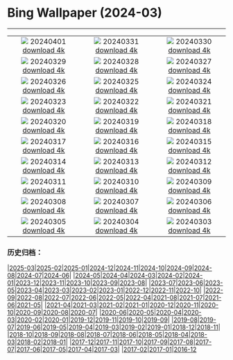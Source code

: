 # Bing Wallpaper (2024-03)
**************
| | | |
|:-:|:-:|:-:|
| ![](https://www.bing.com/th?id=OHR.HungarianEggs_EN-CA7704543588_1920x1080.jpg) 20240401 [download 4k](https://www.bing.com/th?id=OHR.HungarianEggs_EN-CA7704543588_UHD.jpg) | ![](https://www.bing.com/th?id=OHR.SleepySloth_EN-CA8767906433_1920x1080.jpg) 20240331 [download 4k](https://www.bing.com/th?id=OHR.SleepySloth_EN-CA8767906433_UHD.jpg) | ![](https://www.bing.com/th?id=OHR.SouthStackLight_EN-CA7056549595_1920x1080.jpg) 20240330 [download 4k](https://www.bing.com/th?id=OHR.SouthStackLight_EN-CA7056549595_UHD.jpg) |
| ![](https://www.bing.com/th?id=OHR.ShanghaiBlossoms_EN-CA6737374745_1920x1080.jpg) 20240329 [download 4k](https://www.bing.com/th?id=OHR.ShanghaiBlossoms_EN-CA6737374745_UHD.jpg) | ![](https://www.bing.com/th?id=OHR.TeatroColon_EN-CA3441577861_1920x1080.jpg) 20240328 [download 4k](https://www.bing.com/th?id=OHR.TeatroColon_EN-CA3441577861_UHD.jpg) | ![](https://www.bing.com/th?id=OHR.HangRaiVietnam_EN-CA5331953765_1920x1080.jpg) 20240327 [download 4k](https://www.bing.com/th?id=OHR.HangRaiVietnam_EN-CA5331953765_UHD.jpg) |
| ![](https://www.bing.com/th?id=OHR.ColorfulHoli_EN-CA4586969756_1920x1080.jpg) 20240326 [download 4k](https://www.bing.com/th?id=OHR.ColorfulHoli_EN-CA4586969756_UHD.jpg) | ![](https://www.bing.com/th?id=OHR.WhiteEyes_EN-CA4348567130_1920x1080.jpg) 20240325 [download 4k](https://www.bing.com/th?id=OHR.WhiteEyes_EN-CA4348567130_UHD.jpg) | ![](https://www.bing.com/th?id=OHR.AmazonClouds_EN-CA3850474208_1920x1080.jpg) 20240324 [download 4k](https://www.bing.com/th?id=OHR.AmazonClouds_EN-CA3850474208_UHD.jpg) |
| ![](https://www.bing.com/th?id=OHR.WaikatoWater_EN-CA3565028886_1920x1080.jpg) 20240323 [download 4k](https://www.bing.com/th?id=OHR.WaikatoWater_EN-CA3565028886_UHD.jpg) | ![](https://www.bing.com/th?id=OHR.BwindiNationalForest_EN-CA3766951907_1920x1080.jpg) 20240322 [download 4k](https://www.bing.com/th?id=OHR.BwindiNationalForest_EN-CA3766951907_UHD.jpg) | ![](https://www.bing.com/th?id=OHR.SpringCaveDale_EN-CA2754665353_1920x1080.jpg) 20240321 [download 4k](https://www.bing.com/th?id=OHR.SpringCaveDale_EN-CA2754665353_UHD.jpg) |
| ![](https://www.bing.com/th?id=OHR.SpringFrog_EN-CA2338821027_1920x1080.jpg) 20240320 [download 4k](https://www.bing.com/th?id=OHR.SpringFrog_EN-CA2338821027_UHD.jpg) | ![](https://www.bing.com/th?id=OHR.ElephantRock_EN-CA1969254350_1920x1080.jpg) 20240319 [download 4k](https://www.bing.com/th?id=OHR.ElephantRock_EN-CA1969254350_UHD.jpg) | ![](https://www.bing.com/th?id=OHR.StFiniansBay_EN-CA8128380530_1920x1080.jpg) 20240318 [download 4k](https://www.bing.com/th?id=OHR.StFiniansBay_EN-CA8128380530_UHD.jpg) |
| ![](https://www.bing.com/th?id=OHR.BambooPanda_EN-CA7469688452_1920x1080.jpg) 20240317 [download 4k](https://www.bing.com/th?id=OHR.BambooPanda_EN-CA7469688452_UHD.jpg) | ![](https://www.bing.com/th?id=OHR.TulipAbbotsford_EN-CA8463194179_1920x1080.jpg) 20240316 [download 4k](https://www.bing.com/th?id=OHR.TulipAbbotsford_EN-CA8463194179_UHD.jpg) | ![](https://www.bing.com/th?id=OHR.AyutthayaTree_EN-CA7341157054_1920x1080.jpg) 20240315 [download 4k](https://www.bing.com/th?id=OHR.AyutthayaTree_EN-CA7341157054_UHD.jpg) |
| ![](https://www.bing.com/th?id=OHR.MagadiFlamingos_EN-CA6539676228_1920x1080.jpg) 20240314 [download 4k](https://www.bing.com/th?id=OHR.MagadiFlamingos_EN-CA6539676228_UHD.jpg) | ![](https://www.bing.com/th?id=OHR.BryceSnow_EN-CA5813093812_1920x1080.jpg) 20240313 [download 4k](https://www.bing.com/th?id=OHR.BryceSnow_EN-CA5813093812_UHD.jpg) | ![](https://www.bing.com/th?id=OHR.SleepyKoala_EN-CA5375269205_1920x1080.jpg) 20240312 [download 4k](https://www.bing.com/th?id=OHR.SleepyKoala_EN-CA5375269205_UHD.jpg) |
| ![](https://www.bing.com/th?id=OHR.BeaumontClock_EN-CA5068787864_1920x1080.jpg) 20240311 [download 4k](https://www.bing.com/th?id=OHR.BeaumontClock_EN-CA5068787864_UHD.jpg) | ![](https://www.bing.com/th?id=OHR.BistiBlue_EN-CA4421892310_1920x1080.jpg) 20240310 [download 4k](https://www.bing.com/th?id=OHR.BistiBlue_EN-CA4421892310_UHD.jpg) | ![](https://www.bing.com/th?id=OHR.TateLightUp_EN-CA4364910189_1920x1080.jpg) 20240309 [download 4k](https://www.bing.com/th?id=OHR.TateLightUp_EN-CA4364910189_UHD.jpg) |
| ![](https://www.bing.com/th?id=OHR.TarragonaSpain_EN-CA0184990294_1920x1080.jpg) 20240308 [download 4k](https://www.bing.com/th?id=OHR.TarragonaSpain_EN-CA0184990294_UHD.jpg) | ![](https://www.bing.com/th?id=OHR.WahclellaFalls_EN-CA9749764776_1920x1080.jpg) 20240307 [download 4k](https://www.bing.com/th?id=OHR.WahclellaFalls_EN-CA9749764776_UHD.jpg) | ![](https://www.bing.com/th?id=OHR.BangkokCircle_EN-CA9121846654_1920x1080.jpg) 20240306 [download 4k](https://www.bing.com/th?id=OHR.BangkokCircle_EN-CA9121846654_UHD.jpg) |
| ![](https://www.bing.com/th?id=OHR.ArenalCostaRica_EN-CA8547140342_1920x1080.jpg) 20240305 [download 4k](https://www.bing.com/th?id=OHR.ArenalCostaRica_EN-CA8547140342_UHD.jpg) | ![](https://www.bing.com/th?id=OHR.KrugerLeopard_EN-CA0192962023_1920x1080.jpg) 20240304 [download 4k](https://www.bing.com/th?id=OHR.KrugerLeopard_EN-CA0192962023_UHD.jpg) | ![](https://www.bing.com/th?id=OHR.ModicaItaly_EN-CA9502115177_1920x1080.jpg) 20240303 [download 4k](https://www.bing.com/th?id=OHR.ModicaItaly_EN-CA9502115177_UHD.jpg) |

### 历史归档：

|[2025-03](/../2025-03/2025-03.md)|[2025-02](/../2025-02/2025-02.md)|[2025-01](/../2025-01/2025-01.md)|[2024-12](/../2024-12/2024-12.md)|[2024-11](/../2024-11/2024-11.md)|[2024-10](/../2024-10/2024-10.md)|[2024-09](/../2024-09/2024-09.md)|[2024-08](/../2024-08/2024-08.md)|[2024-07](/../2024-07/2024-07.md)|[2024-06](/../2024-06/2024-06.md)|
|[2024-05](/../2024-05/2024-05.md)|[2024-04](/../2024-04/2024-04.md)|[2024-03](/2024-03.md)|[2024-02](/../2024-02/2024-02.md)|[2024-01](/../2024-01/2024-01.md)|[2023-12](/../2023-12/2023-12.md)|[2023-11](/../2023-11/2023-11.md)|[2023-10](/../2023-10/2023-10.md)|[2023-09](/../2023-09/2023-09.md)|[2023-08](/../2023-08/2023-08.md)|
|[2023-07](/../2023-07/2023-07.md)|[2023-06](/../2023-06/2023-06.md)|[2023-05](/../2023-05/2023-05.md)|[2023-04](/../2023-04/2023-04.md)|[2023-03](/../2023-03/2023-03.md)|[2023-02](/../2023-02/2023-02.md)|[2023-01](/../2023-01/2023-01.md)|[2022-12](/../2022-12/2022-12.md)|[2022-11](/../2022-11/2022-11.md)|[2022-10](/../2022-10/2022-10.md)|
|[2022-09](/../2022-09/2022-09.md)|[2022-08](/../2022-08/2022-08.md)|[2022-07](/../2022-07/2022-07.md)|[2022-06](/../2022-06/2022-06.md)|[2022-05](/../2022-05/2022-05.md)|[2022-04](/../2022-04/2022-04.md)|[2021-08](/../2021-08/2021-08.md)|[2021-07](/../2021-07/2021-07.md)|[2021-06](/../2021-06/2021-06.md)|[2021-05](/../2021-05/2021-05.md)|
|[2021-04](/../2021-04/2021-04.md)|[2021-03](/../2021-03/2021-03.md)|[2021-02](/../2021-02/2021-02.md)|[2021-01](/../2021-01/2021-01.md)|[2020-12](/../2020-12/2020-12.md)|[2020-11](/../2020-11/2020-11.md)|[2020-10](/../2020-10/2020-10.md)|[2020-09](/../2020-09/2020-09.md)|[2020-08](/../2020-08/2020-08.md)|[2020-07](/../2020-07/2020-07.md)|
|[2020-06](/../2020-06/2020-06.md)|[2020-05](/../2020-05/2020-05.md)|[2020-04](/../2020-04/2020-04.md)|[2020-03](/../2020-03/2020-03.md)|[2020-02](/../2020-02/2020-02.md)|[2020-01](/../2020-01/2020-01.md)|[2019-12](/../2019-12/2019-12.md)|[2019-11](/../2019-11/2019-11.md)|[2019-10](/../2019-10/2019-10.md)|[2019-09](/../2019-09/2019-09.md)|
|[2019-08](/../2019-08/2019-08.md)|[2019-07](/../2019-07/2019-07.md)|[2019-06](/../2019-06/2019-06.md)|[2019-05](/../2019-05/2019-05.md)|[2019-04](/../2019-04/2019-04.md)|[2019-03](/../2019-03/2019-03.md)|[2019-02](/../2019-02/2019-02.md)|[2019-01](/../2019-01/2019-01.md)|[2018-12](/../2018-12/2018-12.md)|[2018-11](/../2018-11/2018-11.md)|
|[2018-10](/../2018-10/2018-10.md)|[2018-09](/../2018-09/2018-09.md)|[2018-08](/../2018-08/2018-08.md)|[2018-07](/../2018-07/2018-07.md)|[2018-06](/../2018-06/2018-06.md)|[2018-05](/../2018-05/2018-05.md)|[2018-04](/../2018-04/2018-04.md)|[2018-03](/../2018-03/2018-03.md)|[2018-02](/../2018-02/2018-02.md)|[2018-01](/../2018-01/2018-01.md)|
|[2017-12](/../2017-12/2017-12.md)|[2017-11](/../2017-11/2017-11.md)|[2017-10](/../2017-10/2017-10.md)|[2017-09](/../2017-09/2017-09.md)|[2017-08](/../2017-08/2017-08.md)|[2017-07](/../2017-07/2017-07.md)|[2017-06](/../2017-06/2017-06.md)|[2017-05](/../2017-05/2017-05.md)|[2017-04](/../2017-04/2017-04.md)|[2017-03](/../2017-03/2017-03.md)|
|[2017-02](/../2017-02/2017-02.md)|[2017-01](/../2017-01/2017-01.md)|[2016-12](/../2016-12/2016-12.md)